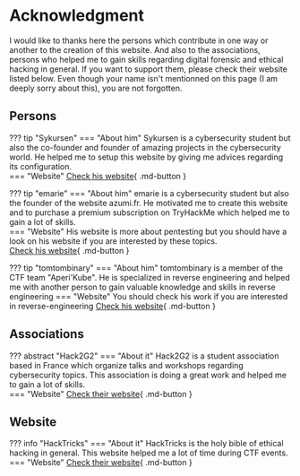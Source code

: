 # Acknowledgment
I would like to thanks here the persons which contribute in one way or another to the creation of this website. And also to the associations, persons who helped me to gain skills regarding digital forensic and ethical hacking in general. If you want to support them, please check their website listed below. Even though your name isn't mentionned on this page (I am deeply sorry about this), you are not forgotten.

## Persons

??? tip "Sykursen"
    === "About him"
		Sykursen is a cybersecurity student but also the co-founder and founder of amazing projects in the cybersecurity world. He helped me to setup this website by giving me advices regarding its configuration.  
    === "Website"
	      [Check his website](https://hello.guillaume.engineer/){ .md-button }

??? tip "emarie"
    === "About him"
		emarie is a cybersecurity student but also the founder of the website azumi.fr. He motivated me to create this website and to purchase a premium subscription on TryHackMe which helped me to gain a lot of skills.   
    === "Website"
	    His website is more about pentesting but you should have a look on his website if you are interested by these topics.  
	      [Check his website](https://azumi.fr/){ .md-button }


??? tip "tomtombinary"
    === "About him"
		tomtombinary is a member of the CTF team "Aperi'Kube". He is specialized in reverse engineering and helped me with another person to gain valuable knowledge and skills in reverse engineering
    === "Website"
	    You should check his work if you are interested in reverse-engineering 
	      [Check his website](https://tomtombinary.xyz/){ .md-button }

## Associations

??? abstract "Hack2G2"
    === "About it"
	    Hack2G2 is a student association based in France which organize talks and workshops regarding cybersecurity topics. This association is doing a great work and helped me to gain a lot of skills.  
    === "Website"
	      [Check their website](https://hack2g2.fr/){ .md-button }

## Website

??? info "HackTricks"
    === "About it"
	    HackTricks is the holy bible of ethical hacking in general. This website helped me a lot of time during CTF events.   
    === "Website"
	      [Check their website](https://book.hacktricks.xyz){ .md-button }
